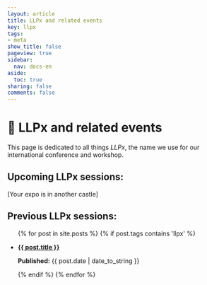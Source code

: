 ```yaml
---
layout: article
title: LLPx and related events
key: llpx
tags:
- meta
show_title: false
pageview: true
sidebar:
  nav: docs-en
aside:
  toc: true
sharing: false
comments: false
---
```


# 🏦 LLPx and related events

This page is dedicated to all things _LLPx_, the name we use for our international conference and workshop.

## Upcoming LLPx sessions:

[Your expo is in another castle]

## Previous LLPx sessions:

<ul>
  {% for post in site.posts %}
  {% if post.tags contains 'llpx' %}
  <li>
    <a href="{{ post.url }}">
      <p><b>{{ post.title }}</b></p></a>
      <p><b>Published:</b> {{ post.date | date_to_string }} </p>
  </li>
      {% endif %}
      {% endfor %}
</ul>
